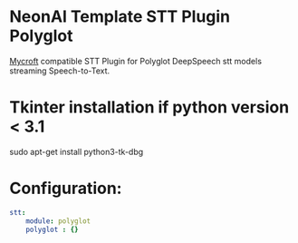 # NeonAI Template STT Plugin Polyglot
[Mycroft](https://mycroft-ai.gitbook.io/docs/mycroft-technologies/mycroft-core/plugins) compatible
STT Plugin for Polyglot DeepSpeech stt models streaming Speech-to-Text. 
# Tkinter installation if python version < 3.1
sudo apt-get install python3-tk-dbg

# Configuration:
```yaml
stt:
    module: polyglot  
    polyglot : {}

```